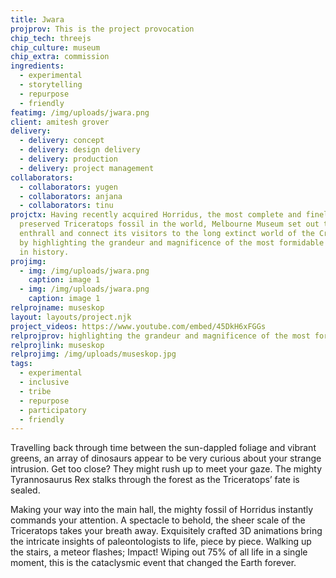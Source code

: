 ```yaml
---
title: Jwara
projprov: This is the project provocation
chip_tech: threejs
chip_culture: museum
chip_extra: commission
ingredients:
  - experimental
  - storytelling
  - repurpose
  - friendly
featimg: /img/uploads/jwara.png
client: amitesh grover
delivery:
  - delivery: concept
  - delivery: design delivery
  - delivery: production
  - delivery: project management
collaborators:
  - collaborators: yugen
  - collaborators: anjana
  - collaborators: tinu
projctx: Having recently acquired Horridus, the most complete and finely
  preserved Triceratops fossil in the world, Melbourne Museum set out to
  enthrall and connect its visitors to the long extinct world of the Cretaceous,
  by highlighting the grandeur and magnificence of the most formidable herbivore
  in history.
projimg:
  - img: /img/uploads/jwara.png
    caption: image 1
  - img: /img/uploads/jwara.png
    caption: image 1
relprojname: museskop
layout: layouts/project.njk
project_videos: https://www.youtube.com/embed/45DkH6xFGGs
relprojprov: highlighting the grandeur and magnificence of the most formidable herbivore
relprojlink: museskop
relprojimg: /img/uploads/museskop.jpg
tags:
  - experimental
  - inclusive
  - tribe
  - repurpose
  - participatory
  - friendly
---
```


Travelling back through time between the sun-dappled foliage and vibrant greens, an array of dinosaurs appear to be very curious about your strange intrusion. Get too close? They might rush up to meet your gaze. The mighty Tyrannosaurus Rex stalks through the forest as the Triceratops’ fate is sealed.

Making your way into the main hall, the mighty fossil of Horridus instantly commands your attention. A spectacle to behold, the sheer scale of the Triceratops takes your breath away. Exquisitely crafted 3D animations bring the intricate insights of paleontologists to life, piece by piece. Walking up the stairs, a meteor flashes; Impact! Wiping out 75% of all life in a single moment, this is the cataclysmic event that changed the Earth forever.